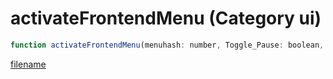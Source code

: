 # activateFrontendMenu (Category ui)

```js
function activateFrontendMenu(menuhash: number, Toggle_Pause: boolean, component: number): void
```

[filename](activateFrontendMenu_m.md ':include')